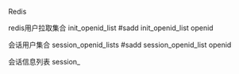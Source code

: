 Redis


redis用户拉取集合
init_openid_list
#sadd init_openid_list openid

会话用户集合
session_openid_lists
#sadd session_openid_list openid

会话信息列表
session_



